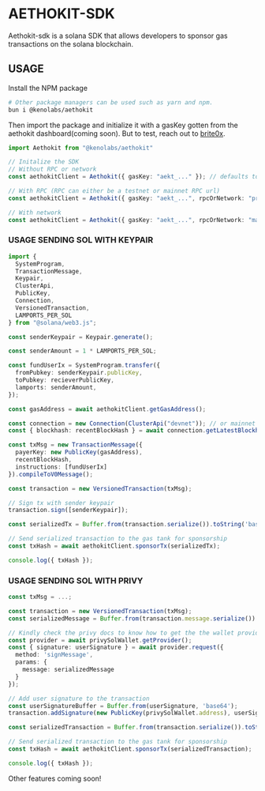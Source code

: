 # AETHOKIT-SDK

Aethokit-sdk is a solana SDK that allows developers to sponsor gas transactions on the solana blockchain.

## USAGE
Install the NPM package
```bash
# Other package managers can be used such as yarn and npm.
bun i @kenolabs/aethokit
```

Then import the package and initialize it with a gasKey gotten from the aethokit dashboard(coming soon). But to test, reach out to [brite0x](https://t.me/brite0x).
```ts
import Aethokit from "@kenolabs/aethokit"

// Initalize the SDK 
// Without RPC or network
const aethokitClient = Aethokit({ gasKey: "aekt_..." }); // defaults to devnet

// With RPC (RPC can either be a testnet or mainnet RPC url)
const aethokitClient = Aethokit({ gasKey: "aekt_...", rpcOrNetwork: "private-rpc-url" });

// With network
const aethokitClient = Aethokit({ gasKey: "aekt_...", rpcOrNetwork: "mainnet" });
```

### USAGE SENDING SOL WITH KEYPAIR
```ts
import { 
  SystemProgram,
  TransactionMessage,
  Keypair,
  ClusterApi,
  PublicKey,
  Connection,
  VersionedTransaction,
  LAMPORTS_PER_SOL
} from "@solana/web3.js";

const senderKeypair = Keypair.generate();

const senderAmount = 1 * LAMPORTS_PER_SOL;

const fundUserIx = SystemProgram.transfer({
  fromPubkey: senderKeypair.publicKey,
  toPubkey: recieverPublicKey,
  lamports: senderAmount,
});

const gasAddress = await aethokitClient.getGasAddress();

const connection = new Connection(ClusterApi("devnet")); // or mainnet
const { blockhash: recentBlockHash } = await connection.getLatestBlockhash("confirmed");

const txMsg = new TransactionMessage({
  payerKey: new PublicKey(gasAddress),
  recentBlockHash,
  instructions: [fundUserIx]
}).compileToV0Message();

const transaction = new VersionedTransaction(txMsg);

// Sign tx with sender keypair
transaction.sign([senderKeypair]);

const serializedTx = Buffer.from(transaction.serialize()).toString('base64');

// Send serialized transaction to the gas tank for sponsorship
const txHash = await aethokitClient.sponsorTx(serializedTx);

console.log({ txHash });
```

### USAGE SENDING SOL WITH PRIVY
```ts
const txMsg = ...;

const transaction = new VersionedTransaction(txMsg);
const serializedMessage = Buffer.from(transaction.message.serialize()).toString('base64');

// Kindly check the privy docs to know how to get the the wallet provider - https://docs.privy.io
const provider = await privySolWallet.getProvider();
const { signature: userSignature } = await provider.request({
  method: 'signMessage',
  params: {
    message: serializedMessage
  }
});

// Add user signature to the transaction
const userSignatureBuffer = Buffer.from(userSignature, 'base64');
transaction.addSignature(new PublicKey(privySolWallet.address), userSignatureBuffer);

const serializedTransaction = Buffer.from(transaction.serialize()).toString('base64');

// Send serialized transaction to the gas tank for sponsorship
const txHash = await aethokitClient.sponsorTx(serializedTransaction);

console.log({ txHash });
```

Other features coming soon!